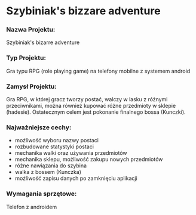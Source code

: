 # Szybiniak's bizzare adventure

### Nazwa Projektu: 

Szybiniak's bizarre adventure

### Typ Projektu: 

Gra typu RPG (role playing game) na telefony mobilne z systemem android

### Zamysł Projektu: 

Gra RPG, w której gracz tworzy postać, walczy w lasku z różnymi przeciwnikami, można również kupować różne przedmioty w sklepie (hadesie). Ostatecznym celem jest pokonanie finalnego bossa (Kunczki).

### Najważniejsze cechy:

- możliwość wyboru nazwy postaci
- rozbudowane statystyki postaci
- mechanika walki oraz używania przedmiotów
- mechanika sklepu, możliwość zakupu nowych przedmiotów
- różne nawiązania do szybina
- walka z bossem (Kunczka)
- możliwość zapisu danych po zamknięciu aplikacji

### Wymagania sprzętowe:

Telefon z androidem
